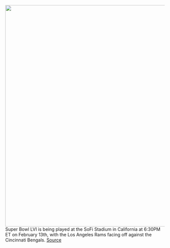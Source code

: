 <img src='https://cdn.vox-cdn.com/thumbor/uJrHtZaIExqOTqXXsVEp-sKNv4k=/0x0:5998x4000/1200x800/filters:focal(2202x1119:3160x2077)/cdn.vox-cdn.com/uploads/chorus_image/image/70499729/1238109045.0.jpg' width='700px' /><br/>
Super Bowl LVI is being played at the SoFi Stadium in California at 6:30PM ET on February 13th, with the Los Angeles Rams facing off against the Cincinnati Bengals.
<a href='https://www.theverge.com/2022/2/11/22915339/super-bowl-watch-live-stream-start-time-lvi-rams-bengals-halftime-show'> Source <a/>